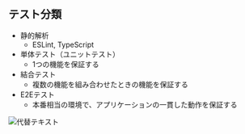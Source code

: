 
## テスト分類

- 静的解析
	- ESLint, TypeScript
- 単体テスト（ユニットテスト）
	- 1つの機能を保証する
- 結合テスト
	- 複数の機能を組み合わせたときの機能を保証する
- E2Eテスト
	- 本番相当の環境で、アプリケーションの一貫した動作を保証する

![代替テキスト](/notion/image/10d8b1fc-658c-809b-bca4-fb5200ab911b/10d8b1fc-658c-80d6-acaf-dc2d6e5a4454.jpg)

